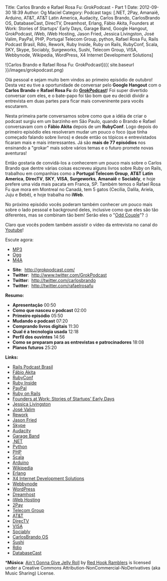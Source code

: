 Title: Carlos Brando e Rafael Rosa Fu: GrokPodcast - Part 1
Date: 2012-09-30 18:39
Author: Og Maciel
Category: Podcast
tags: [.NET, 2Pay, Amanaiê, Arduino, AT&amp;T, AT&amp;T Latin America, Audacity, Carlos Brando, CarlosBrando OS, DatabaseCast, DirecTV, Dreamhost, Erlang, Fábio Akita, Founders at Work: Stories of Startups' Early Days, Garage Band, Google Hangout, GrokPodcast, iWeb, iWeb Hosting, Jason Fried, Jessica Livingston, José Valim, PayPal, PHP, Portugal Telecom Group, python, Rafael Rosa Fu, Rails Podcast Brasil, Rdio, Rework, Ruby Inside, Ruby on Rails, RubyConf, Scala, SKY, Skype, Sociably, Surgeworks, Sushi, Telecom Group, VISA, Webbynode, Wikipedia, WordPress, X4 Internet Development Solutions]

![Carlos Brando e Rafael Rosa Fu: GrokPodcast]({{ site.baseurl }}/images/grokpodcast.png)

Olá pessoal e sejam muito bem vindos ao primeiro episódio de outubro!
Desta vez eu tive a oportunidade de conversar pelo **Google Hangout**
com o **Carlos Brando** e **Rafael Rosa Fu** do
[**GrokPodcast**](http://grokpodcast.com/ "http://grokpodcast.com/")!
Foi super divertido conversar com eles, e o bate-papo foi tão bom que eu
decidi dividir a entrevista em duas partes para ficar mais conveninente
para vocês escutarem.

Nesta primeira parte conversamos sobre como que a idéia de criar o
podcast surgiu em um barzinho em São Paulo, quando o Brando e Rafael
conversavam com o **Fábio Akita** depois de um **RubyConf**. Logo depois
do primeiro episódio eles resolveram mudar um pouco o foco (que tinha
começado falando sobre livros) e desde então os tópicos e entrevistados
ficaram mais e mais interessantes. Já são **mais de 77 episódios** nos
ensinando a "grokar" mais sobre vários temas e o futuro promete novas
aventuras!

Então gostaria de convidá-los a conhecerem um pouco mais sobre o Carlos
Brando que dentre várias coisas escreveu alguns livros sobre Ruby on
Rails, trabalhou em companhias como a **Portugal Telecom Group**, **AT&T
Latin America**, **DirecTV**, **SKY**, **VISA**, **Surgeworks**,
**Amanaiê** e **Sociably**, e hoje prefere uma vida mais pacata em
Franca, SP. Também temos o Rafael Rosa Fu que mora em Montreal no
Canadá, tem 5 gatos (Cecília, Dalila, Ariela, Juju e Bebê), e hoje
trabalha no **iWeb**.

No próximo episódio vocês poderam também conhecer um pouco mais sobre o
lado pessoal e background deles, inclusive como que eles são tão
diferentes, mas se combinam tão bem! Serão eles o "[Odd
Couple](https://en.wikipedia.org/wiki/The_Odd_Couple_(TV_series) "https://en.wikipedia.org/wiki/The_Odd_Couple_(TV_series)")"?
:)

Claro que vocês podem também assistir o vídeo da entrevista no canal do
[Youtube](http://bit.ly/QDn1p2 "http://bit.ly/QDn1p2")!

Escute agora:
* [MP3](http://downloads.ogmaciel.com/castalio-podcast-46.mp3)
* [Ogg](http://downloads.ogmaciel.com/castalio-podcast-46.ogg)
* [M4A](http://downloads.ogmaciel.com/castalio-podcast-46.m4a)

-   **Site**:  <http://grokpodcast.com/>
-   **Twitter**:  <http://www.twitter.com/GrokPodcast>
-   **Twitter**:  <http://twitter.com/carlosbrando>
-   **Twitter**:  <http://twitter.com/rafaelrosafu>

**Resumo:**

-   **Apresentação** 00:50
-   **Como que nasceu o podcast** 02:00
-   **Primeiro episódio** 05:50
-   **Mudando o podcast** 07:20
-   **Comprando livros digitais** 11:30
-   **Qual é a tecnologia usada** 12:18
-   **Perfil dos ouvintes** 14:56
-   **Como se preparam para as entrevistas e patrocinadores** 18:08
-   **Planos futuros** 25:20

**Links:**

-   [Rails Podcast
    Brasil](https://duckduckgo.com/?q=Rails+Podcast+Brasil)
-   [Fábio Akita](https://duckduckgo.com/?q=Fábio+Akita)
-   [RubyConf](https://duckduckgo.com/?q=RubyConf)
-   [Ruby Inside](https://duckduckgo.com/?q=Ruby+Inside)
-   [PayPal](https://duckduckgo.com/?q=PayPal)
-   [Ruby on Rails](https://duckduckgo.com/?q=Ruby+on+Rails)
-   [Founders at Work: Stories of Startups' Early
    Days](https://duckduckgo.com/?q=Founders+at+Work:+Stories+of+Startups'+Early+Days)
-   [Jessica Livingston](https://duckduckgo.com/?q=Jessica+Livingston)
-   [José Valim](https://duckduckgo.com/?q=José+Valim)
-   [Rework](https://duckduckgo.com/?q=Rework)
-   [Jason Fried](https://duckduckgo.com/?q=Jason+Fried)
-   [Skype](https://duckduckgo.com/?q=Skype)
-   [Audacity](https://duckduckgo.com/?q=Audacity)
-   [Garage Band](https://duckduckgo.com/?q=Garage+Band)
-   [.NET](https://duckduckgo.com/?q=.NET)
-   [Python](https://duckduckgo.com/?q=Python)
-   [PHP](https://duckduckgo.com/?q=PHP)
-   [Scala](https://duckduckgo.com/?q=Scala)
-   [Arduino](https://duckduckgo.com/?q=Arduino)
-   [Wikipedia](https://duckduckgo.com/?q=Wikipedia)
-   [Erlang](https://duckduckgo.com/?q=Erlang)
-   [X4 Internet Development
    Solutions](https://duckduckgo.com/?q=X4+Internet+Development+Solutions)
-   [Webbynode](https://duckduckgo.com/?q=Webbynode)
-   [WordPress](https://duckduckgo.com/?q=WordPress)
-   [Dreamhost](https://duckduckgo.com/?q=Dreamhost)
-   [iWeb Hosting](https://duckduckgo.com/?q=iWeb+Hosting)
-   [2Pay](https://duckduckgo.com/?q=2Pay)
-   [Telecom Group](https://duckduckgo.com/?q=Telecom+Group)
-   [AT&T](https://duckduckgo.com/?q=AT&T)
-   [DirecTV](https://duckduckgo.com/?q=DirecTV)
-   [VISA](https://duckduckgo.com/?q=VISA)
-   [Sociably](https://duckduckgo.com/?q=Sociably)
-   [CarlosBrando OS](https://duckduckgo.com/?q=CarlosBrando+OS)
-   [Sushi](https://duckduckgo.com/?q=Sushi)
-   [Rdio](https://duckduckgo.com/?q=Rdio)
-   [DatabaseCast](https://duckduckgo.com/?q=DatabaseCast)

***Música**: [Ain't Gonna Give Jelly
Roll](http://freemusicarchive.org/music/Red_Hook_Ramblers/Live__WFMU_on_Antique_Phonograph_Music_Program_with_MAC_Feb_8_2011/Red_Hook_Ramblers_-_12_-_Aint_Gonna_Give_Jelly_Roll)
by [Red Hook Ramblers](http://www.redhookramblers.com/) is licensed under a Creative Commons
Attribution-NonCommercial-NoDerivatives (aka Music Sharing) License.
